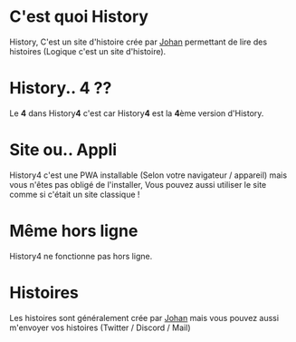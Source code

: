 # C'est quoi History

History, C'est un site d'histoire crée par [Johan](https://johan-meniro.carrd.co/) permettant de lire des histoires (Logique c'est un site d'histoire).

# History.. 4 ??

Le **4** dans History**4** c'est car History**4** est la **4**ème version d'History.

# Site ou.. Appli

History4 c'est une PWA installable (Selon votre navigateur / appareil) mais vous n'êtes pas obligé de l'installer, Vous pouvez aussi utiliser le site comme si c'était un site classique !

# Même hors ligne

History4 ne fonctionne pas hors ligne.

# Histoires

Les histoires sont généralement crée par [Johan](https://johan-meniro.carrd.co/) mais vous pouvez aussi m'envoyer vos histoires (Twitter / Discord / Mail)
